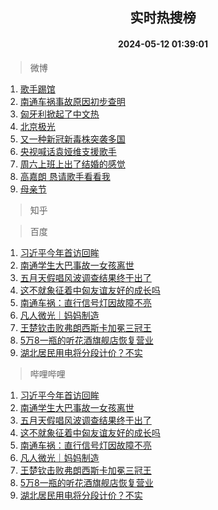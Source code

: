 <div align="center"><h2>实时热搜榜</h2><h4>2024-05-12 01:39:01</h4></div>

> 微博  

1. [歌手踢馆](https://s.weibo.com/weibo?q=%E6%AD%8C%E6%89%8B%E8%B8%A2%E9%A6%86&t=31&band_rank=1&Refer=top)<br />
2. [南通车祸事故原因初步查明](https://s.weibo.com/weibo?q=%23%E5%8D%97%E9%80%9A%E8%BD%A6%E7%A5%B8%E4%BA%8B%E6%95%85%E5%8E%9F%E5%9B%A0%E5%88%9D%E6%AD%A5%E6%9F%A5%E6%98%8E%23&t=31&band_rank=2&Refer=top)<br />
3. [匈牙利掀起了中文热](https://s.weibo.com/weibo?q=%23%E5%8C%88%E7%89%99%E5%88%A9%E6%8E%80%E8%B5%B7%E4%BA%86%E4%B8%AD%E6%96%87%E7%83%AD%23&t=31&band_rank=3&Refer=top)<br />
4. [北京极光](https://s.weibo.com/weibo?q=%E5%8C%97%E4%BA%AC%E6%9E%81%E5%85%89&t=31&band_rank=4&Refer=top)<br />
5. [又一种新冠新毒株突袭多国](https://s.weibo.com/weibo?q=%23%E5%8F%88%E4%B8%80%E7%A7%8D%E6%96%B0%E5%86%A0%E6%96%B0%E6%AF%92%E6%A0%AA%E7%AA%81%E8%A2%AD%E5%A4%9A%E5%9B%BD%23&t=31&band_rank=5&Refer=top)<br />
6. [央视喊话袁娅维支援歌手](https://s.weibo.com/weibo?q=%23%E5%A4%AE%E8%A7%86%E5%96%8A%E8%AF%9D%E8%A2%81%E5%A8%85%E7%BB%B4%E6%94%AF%E6%8F%B4%E6%AD%8C%E6%89%8B%23&t=31&band_rank=6&Refer=top)<br />
7. [周六上班上出了结婚的感觉](https://s.weibo.com/weibo?q=%E5%91%A8%E5%85%AD%E4%B8%8A%E7%8F%AD%E4%B8%8A%E5%87%BA%E4%BA%86%E7%BB%93%E5%A9%9A%E7%9A%84%E6%84%9F%E8%A7%89&t=31&band_rank=7&Refer=top)<br />
8. [高嘉朗 恳请歌手看看我](https://s.weibo.com/weibo?q=%E9%AB%98%E5%98%89%E6%9C%97%20%E6%81%B3%E8%AF%B7%E6%AD%8C%E6%89%8B%E7%9C%8B%E7%9C%8B%E6%88%91&t=31&band_rank=8&Refer=top)<br />
9. [母亲节](https://s.weibo.com/weibo?q=%E6%AF%8D%E4%BA%B2%E8%8A%82&t=31&band_rank=9&Refer=top)<br />

> 知乎  


> 百度  

1. [习近平今年首访回眸](https://www.baidu.com/s?wd=%E4%B9%A0%E8%BF%91%E5%B9%B3%E4%BB%8A%E5%B9%B4%E9%A6%96%E8%AE%BF%E5%9B%9E%E7%9C%B8&sa=fyb_news&rsv_dl=fyb_news)<br />
2. [南通学生大巴事故一女孩离世](https://www.baidu.com/s?wd=%E5%8D%97%E9%80%9A%E5%AD%A6%E7%94%9F%E5%A4%A7%E5%B7%B4%E4%BA%8B%E6%95%85%E4%B8%80%E5%A5%B3%E5%AD%A9%E7%A6%BB%E4%B8%96&sa=fyb_news&rsv_dl=fyb_news)<br />
3. [五月天假唱风波调查结果终于出了](https://www.baidu.com/s?wd=%E4%BA%94%E6%9C%88%E5%A4%A9%E5%81%87%E5%94%B1%E9%A3%8E%E6%B3%A2%E8%B0%83%E6%9F%A5%E7%BB%93%E6%9E%9C%E7%BB%88%E4%BA%8E%E5%87%BA%E4%BA%86&sa=fyb_news&rsv_dl=fyb_news)<br />
4. [这不就象征着中匈友谊友好的成长吗](https://www.baidu.com/s?wd=%E8%BF%99%E4%B8%8D%E5%B0%B1%E8%B1%A1%E5%BE%81%E7%9D%80%E4%B8%AD%E5%8C%88%E5%8F%8B%E8%B0%8A%E5%8F%8B%E5%A5%BD%E7%9A%84%E6%88%90%E9%95%BF%E5%90%97&sa=fyb_news&rsv_dl=fyb_news)<br />
5. [南通车祸：直行信号灯因故障不亮](https://www.baidu.com/s?wd=%E5%8D%97%E9%80%9A%E8%BD%A6%E7%A5%B8%EF%BC%9A%E7%9B%B4%E8%A1%8C%E4%BF%A1%E5%8F%B7%E7%81%AF%E5%9B%A0%E6%95%85%E9%9A%9C%E4%B8%8D%E4%BA%AE&sa=fyb_news&rsv_dl=fyb_news)<br />
6. [凡人微光｜妈妈制造](https://www.baidu.com/s?wd=%E5%87%A1%E4%BA%BA%E5%BE%AE%E5%85%89%EF%BD%9C%E5%A6%88%E5%A6%88%E5%88%B6%E9%80%A0&sa=fyb_news&rsv_dl=fyb_news)<br />
7. [王楚钦击败弗朗西斯卡加冕三冠王](https://www.baidu.com/s?wd=%E7%8E%8B%E6%A5%9A%E9%92%A6%E5%87%BB%E8%B4%A5%E5%BC%97%E6%9C%97%E8%A5%BF%E6%96%AF%E5%8D%A1%E5%8A%A0%E5%86%95%E4%B8%89%E5%86%A0%E7%8E%8B&sa=fyb_news&rsv_dl=fyb_news)<br />
8. [5万8一瓶的听花酒旗舰店恢复营业](https://www.baidu.com/s?wd=5%E4%B8%878%E4%B8%80%E7%93%B6%E7%9A%84%E5%90%AC%E8%8A%B1%E9%85%92%E6%97%97%E8%88%B0%E5%BA%97%E6%81%A2%E5%A4%8D%E8%90%A5%E4%B8%9A&sa=fyb_news&rsv_dl=fyb_news)<br />
9. [湖北居民用电将分段计价？不实](https://www.baidu.com/s?wd=%E6%B9%96%E5%8C%97%E5%B1%85%E6%B0%91%E7%94%A8%E7%94%B5%E5%B0%86%E5%88%86%E6%AE%B5%E8%AE%A1%E4%BB%B7%EF%BC%9F%E4%B8%8D%E5%AE%9E&sa=fyb_news&rsv_dl=fyb_news)<br />

> 哔哩哔哩  

1. [习近平今年首访回眸](https://www.baidu.com/s?wd=%E4%B9%A0%E8%BF%91%E5%B9%B3%E4%BB%8A%E5%B9%B4%E9%A6%96%E8%AE%BF%E5%9B%9E%E7%9C%B8&sa=fyb_news&rsv_dl=fyb_news)<br />
2. [南通学生大巴事故一女孩离世](https://www.baidu.com/s?wd=%E5%8D%97%E9%80%9A%E5%AD%A6%E7%94%9F%E5%A4%A7%E5%B7%B4%E4%BA%8B%E6%95%85%E4%B8%80%E5%A5%B3%E5%AD%A9%E7%A6%BB%E4%B8%96&sa=fyb_news&rsv_dl=fyb_news)<br />
3. [五月天假唱风波调查结果终于出了](https://www.baidu.com/s?wd=%E4%BA%94%E6%9C%88%E5%A4%A9%E5%81%87%E5%94%B1%E9%A3%8E%E6%B3%A2%E8%B0%83%E6%9F%A5%E7%BB%93%E6%9E%9C%E7%BB%88%E4%BA%8E%E5%87%BA%E4%BA%86&sa=fyb_news&rsv_dl=fyb_news)<br />
4. [这不就象征着中匈友谊友好的成长吗](https://www.baidu.com/s?wd=%E8%BF%99%E4%B8%8D%E5%B0%B1%E8%B1%A1%E5%BE%81%E7%9D%80%E4%B8%AD%E5%8C%88%E5%8F%8B%E8%B0%8A%E5%8F%8B%E5%A5%BD%E7%9A%84%E6%88%90%E9%95%BF%E5%90%97&sa=fyb_news&rsv_dl=fyb_news)<br />
5. [南通车祸：直行信号灯因故障不亮](https://www.baidu.com/s?wd=%E5%8D%97%E9%80%9A%E8%BD%A6%E7%A5%B8%EF%BC%9A%E7%9B%B4%E8%A1%8C%E4%BF%A1%E5%8F%B7%E7%81%AF%E5%9B%A0%E6%95%85%E9%9A%9C%E4%B8%8D%E4%BA%AE&sa=fyb_news&rsv_dl=fyb_news)<br />
6. [凡人微光｜妈妈制造](https://www.baidu.com/s?wd=%E5%87%A1%E4%BA%BA%E5%BE%AE%E5%85%89%EF%BD%9C%E5%A6%88%E5%A6%88%E5%88%B6%E9%80%A0&sa=fyb_news&rsv_dl=fyb_news)<br />
7. [王楚钦击败弗朗西斯卡加冕三冠王](https://www.baidu.com/s?wd=%E7%8E%8B%E6%A5%9A%E9%92%A6%E5%87%BB%E8%B4%A5%E5%BC%97%E6%9C%97%E8%A5%BF%E6%96%AF%E5%8D%A1%E5%8A%A0%E5%86%95%E4%B8%89%E5%86%A0%E7%8E%8B&sa=fyb_news&rsv_dl=fyb_news)<br />
8. [5万8一瓶的听花酒旗舰店恢复营业](https://www.baidu.com/s?wd=5%E4%B8%878%E4%B8%80%E7%93%B6%E7%9A%84%E5%90%AC%E8%8A%B1%E9%85%92%E6%97%97%E8%88%B0%E5%BA%97%E6%81%A2%E5%A4%8D%E8%90%A5%E4%B8%9A&sa=fyb_news&rsv_dl=fyb_news)<br />
9. [湖北居民用电将分段计价？不实](https://www.baidu.com/s?wd=%E6%B9%96%E5%8C%97%E5%B1%85%E6%B0%91%E7%94%A8%E7%94%B5%E5%B0%86%E5%88%86%E6%AE%B5%E8%AE%A1%E4%BB%B7%EF%BC%9F%E4%B8%8D%E5%AE%9E&sa=fyb_news&rsv_dl=fyb_news)<br />
